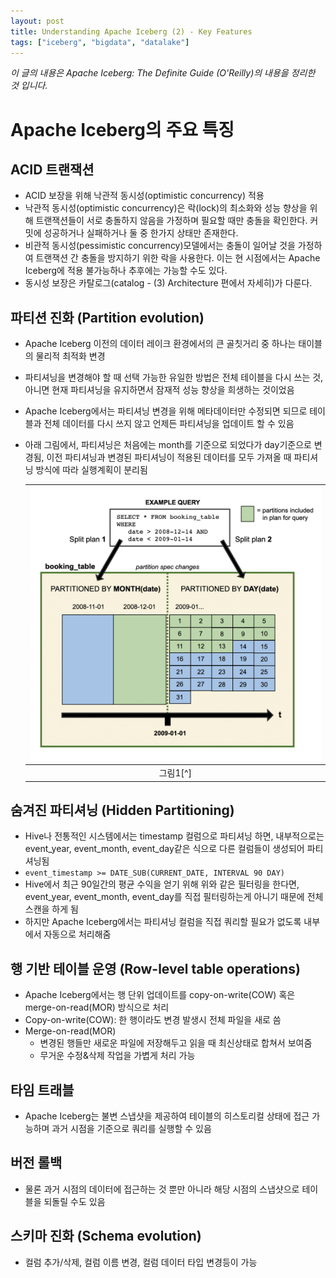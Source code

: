```yaml
---
layout: post
title: Understanding Apache Iceberg (2) - Key Features
tags: ["iceberg", "bigdata", "datalake"]
---
```


_이 글의 내용은 Apache Iceberg: The Definite Guide (O'Reilly)의 내용을 정리한 것 입니다._

# Apache Iceberg의 주요 특징

## ACID 트랜잭션
- ACID 보장을 위해 낙관적 동시성(optimistic concurrency) 적용
- 낙관적 동시성(optimistic concurrency)은 락(lock)의 최소화와 성능 향상을 위해 트랜잭션들이 서로 충돌하지 않음을 가정하며 필요할 때만 충돌을 확인한다. 커밋에 성공하거나 실패하거나 둘 중 한가지 상태만 존재한다.
- 비관적 동시성(pessimistic concurrency)모델에서는 충돌이 일어날 것을 가정하여 트랜잭션 간 충돌을 방지하기 위한 락을 사용한다. 이는 현 시점에서는 Apache Iceberg에 적용 불가능하나 추후에는 가능할 수도 있다.
- 동시성 보장은 카탈로그(catalog - (3) Architecture 편에서 자세히)가 다룬다.

## 파티션 진화 (Partition evolution)
- Apache Iceberg 이전의 데이터 레이크 환경에서의 큰 골칫거리 중 하나는 태이블의 물리적 최적화 변경
- 파티셔닝을 변경해야 할 때 선택 가능한 유일한 방법은 전체 테이블을 다시 쓰는 것, 아니면 현재 파티셔닝을 유지하면서 잠재적 성능 향상을 희생하는 것이었음
- Apache Iceberg에서는 파티셔닝 변경을 위해 메타데이터만 수정되면 되므로 테이블과 전체 데이터를 다시 쓰지 않고 언제든 파티셔닝을 업데이트 할 수 있음
- 아래 그림에서, 파티셔닝은 처음에는 month를 기준으로 되었다가 day기준으로 변경됨, 이전 파티셔닝과 변경된 파티셔닝이 적용된 데이터를 모두 가져올 때 파티셔닝 방식에 따라 실행계획이 분리됨

  | ![Partition evolution](/img/posts/2025-07-21-key-features-of-apache-iceberg-1.png) |
  |:----------------------------------------------------------------------------------:|
  |                                       그림1[^]                                       |

## 숨겨진 파티셔닝 (Hidden Partitioning)
- Hive나 전통적인 시스템에서는 timestamp 컬럼으로 파티셔닝 하면, 내부적으로는 event_year, event_month, event_day같은 식으로 다른 컬럼들이 생성되어 파티셔닝됨
- `event_timestamp >= DATE_SUB(CURRENT_DATE, INTERVAL 90 DAY)`
- Hive에서 최근 90일간의 평균 수익을 얻기 위해 위와 같은 필터링을 한다면, event_year, event_month, event_day를 직접 필터링하는게 아니기 때문에 전체 스캔을 하게 됨 
- 하지만 Apache Iceberg에서는 파티셔닝 컬럼을 직접 쿼리할 필요가 없도록 내부에서 자동으로 처리해줌

## 행 기반 테이블 운영 (Row-level table operations)
- Apache Iceberg에서는 행 단위 업데이트를 copy-on-write(COW) 혹은 merge-on-read(MOR) 방식으로 처리
- Copy-on-write(COW): 한 행이라도 변경 발생시 전체 파일을 새로 씀
- Merge-on-read(MOR)
  - 변경된 행들만 새로운 파일에 저장해두고 읽을 때 최신상태로 합쳐서 보여줌
  - 무거운 수정&삭제 작업을 가볍게 처리 가능

## 타임 트래블
- Apache Iceberg는 불변 스냅샷을 제공하여 테이블의 히스토리컬 상태에 접근 가능하며 과거 시점을 기준으로 쿼리를 실행할 수 있음

## 버전 롤백
- 물론 과거 시점의 데이터에 접근하는 것 뿐만 아니라 해당 시점의 스냅샷으로 테이블을 되돌릴 수도 있음

## 스키마 진화 (Schema evolution)
- 컬럼 추가/삭제, 컬럼 이름 변경, 컬럼 데이터 타입 변경등이 가능


[^1]: https://www.dremio.com/blog/future-proof-partitioning-and-fewer-table-rewrites-with-apache-iceberg/



